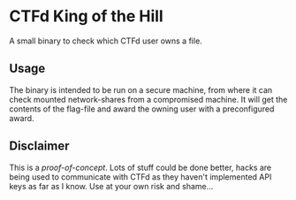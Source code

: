 # CTFd King of the Hill

A small binary to check which CTFd user owns a file.

## Usage

The binary is intended to be run on a secure machine, from where it can check mounted network-shares from a compromised machine.
It will get the contents of the flag-file and award the owning user with a preconfigured award.

## Disclaimer

This is a *proof-of-concept*.
Lots of stuff could be done better, hacks are being used to communicate with CTFd as they haven't implemented API keys as far as I know.
Use at your own risk and shame&hellip;